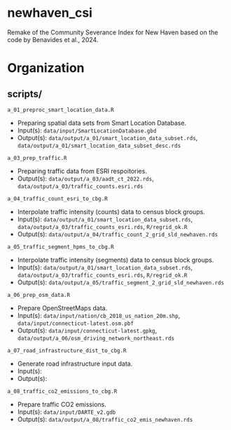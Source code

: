 # newhaven_csi
Remake of the Community Severance Index for New Haven based on the code by Benavides et al., 2024.

# Organization
## scripts/
`a_01_preproc_smart_location_data.R`
- Preparing spatial data sets from Smart Location Database.
- Input(s): `data/input/SmartLocationDatabase.gbd`
- Output(s): `data/output/a_01/smart_location_data_subset.rds`, `data/output/a_01/smart_location_data_subset_desc.rds`

`a_03_prep_traffic.R`
- Preparing traffic data from ESRI respoitories.
- Output(s): `data/output/a_03/aadt_ct_2022.rds`, `data/output/a_03/traffic_counts.esri.rds`

`a_04_traffic_count_esri_to_cbg.R`
- Interpolate traffic intensity (counts) data to census block groups.
- Input(s): `data/output/a_01/smart_location_data_subset.rds`, `data/output/a_03/traffic_counts_esri.rds`, `R/regrid_ok.R`
- Output(s): `data/output/a_04/traffic_count_2_grid_sld_newhaven.rds`

`a_05_traffic_segment_hpms_to_cbg.R`
- Interpolate traffic intensity (segments) data to census block groups.
- Input(s): `data/output/a_01/smart_location_data_subset.rds`, `data/output/a_03/traffic_counts_esri.rds`, `R/regrid_ok.R`
- Output(s): `data/output/a_05/traffic_segment_2_grid_sld_newhaven.rds`

`a_06_prep_osm_data.R`
- Prepare OpenStreetMaps data.
- Input(s): `data/input/nation/cb_2018_us_nation_20m.shp`, `data/input/connecticut-latest.osm.pbf`
- Output(s): `data/input/connecticut-latest.gpkg`, `data/output/a_06/osm_driving_network_northeast.rds`

`a_07_road_infrastructure_dist_to_cbg.R`
- Generate road infrastructure input data.
- Input(s):
- Output(s):

`a_08_traffic_co2_emissions_to_cbg.R`
- Prepare traffic CO2 emissions.
- Input(s): `data/input/DARTE_v2.gdb`
- Output(s): `data/output/a_08/traffic_co2_emis_newhaven.rds`
